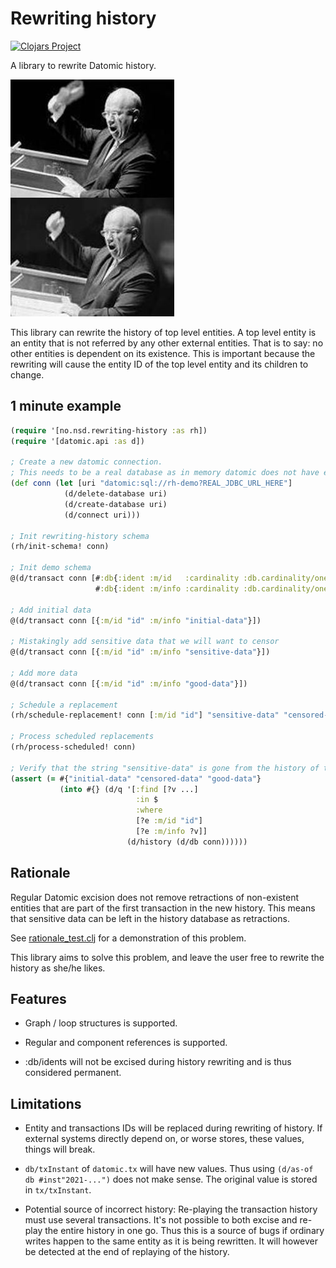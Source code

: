 # Rewriting history

[![Clojars Project](https://img.shields.io/clojars/v/no.nsd/rewriting-history.svg)](https://clojars.org/no.nsd/rewriting-history)

A library to rewrite Datomic history.

![Shoe-banging incident](Khruschev_shoe_fake.jpg "Shoe-banging incident")

This library can rewrite the history of top level entities.
A top level entity is an entity that is not referred by any other external entities.
That is to say: no other entities is dependent on its existence.
This is important because the rewriting will cause the entity ID of the top level
entity and its children to change.

## 1 minute example

```clojure
(require '[no.nsd.rewriting-history :as rh])
(require '[datomic.api :as d])

; Create a new datomic connection.
; This needs to be a real database as in memory datomic does not have excision support
(def conn (let [uri "datomic:sql://rh-demo?REAL_JDBC_URL_HERE"]
            (d/delete-database uri)
            (d/create-database uri)
            (d/connect uri)))

; Init rewriting-history schema
(rh/init-schema! conn)

; Init demo schema
@(d/transact conn [#:db{:ident :m/id   :cardinality :db.cardinality/one :valueType :db.type/string :unique :db.unique/identity}
                   #:db{:ident :m/info :cardinality :db.cardinality/one :valueType :db.type/string}])

; Add initial data
@(d/transact conn [{:m/id "id" :m/info "initial-data"}])

; Mistakingly add sensitive data that we will want to censor 
@(d/transact conn [{:m/id "id" :m/info "sensitive-data"}])

; Add more data
@(d/transact conn [{:m/id "id" :m/info "good-data"}])

; Schedule a replacement
(rh/schedule-replacement! conn [:m/id "id"] "sensitive-data" "censored-data")

; Process scheduled replacements
(rh/process-scheduled! conn)

; Verify that the string "sensitive-data" is gone from the history of the database:
(assert (= #{"initial-data" "censored-data" "good-data"}
           (into #{} (d/q '[:find [?v ...]
                            :in $
                            :where
                            [?e :m/id "id"]
                            [?e :m/info ?v]]
                          (d/history (d/db conn))))))
```

## Rationale

Regular Datomic excision does not remove retractions of non-existent entities
that are part of the first transaction in the new history.
This means that sensitive data can be left in the history database as retractions.

See [rationale_test.clj](test/no/nsd/rationale_test.clj) for a demonstration
of this problem.

This library aims to solve this problem, and leave the user free to rewrite the history
as she/he likes.

## Features

* Graph / loop structures is supported.

* Regular and component references is supported.

* :db/idents will not be excised during history rewriting and is thus considered permanent.

## Limitations
 
* Entity and transactions IDs will be replaced during rewriting of history. 
  If external systems directly depend on, or worse stores, these values, things will break.

* `db/txInstant` of `datomic.tx` will have new values.
Thus using `(d/as-of db #inst"2021-...")` does not make sense.
The original value is stored in `tx/txInstant`.

* Potential source of incorrect history:
  Re-playing the transaction history must use several transactions. It's not possible to
  both excise and re-play the entire history in one go. Thus this is a source
  of bugs if ordinary writes happen to the same entity as it is being rewritten.
  It will however be detected at the end of replaying of the history.
 